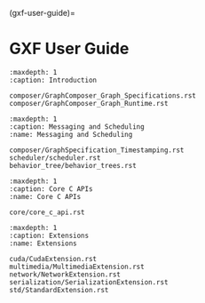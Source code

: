 (gxf-user-guide)=
# GXF User Guide

```{toctree}
:maxdepth: 1
:caption: Introduction

composer/GraphComposer_Graph_Specifications.rst
composer/GraphComposer_Graph_Runtime.rst
```

```{toctree}
:maxdepth: 1
:caption: Messaging and Scheduling
:name: Messaging and Scheduling

composer/GraphSpecification_Timestamping.rst
scheduler/scheduler.rst
behavior_tree/behavior_trees.rst
```

```{toctree}
:maxdepth: 1
:caption: Core C APIs
:name: Core C APIs

core/core_c_api.rst
```

```{toctree}
:maxdepth: 1
:caption: Extensions
:name: Extensions

cuda/CudaExtension.rst
multimedia/MultimediaExtension.rst
network/NetworkExtension.rst
serialization/SerializationExtension.rst
std/StandardExtension.rst
```